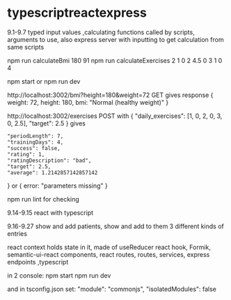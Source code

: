 # typescriptreactexpress


    
9.1-9.7 typed input values ,calculating functions called by scripts, arguments to use,
also express server with inputting to get calculation from same scripts

npm run calculateBmi 180 91
npm run calculateExercises 2 1 0 2 4.5 0 3 1 0 4


npm start
or
npm run dev

http://localhost:3002/bmi?height=180&weight=72
GET gives response
{
  weight: 72,
  height: 180,
  bmi: "Normal (healthy weight)"
}

http://localhost:3002/exercises
POST with
{
  "daily_exercises": [1, 0, 2, 0, 3, 0, 2.5],
  "target": 2.5
}
gives

    "periodLength": 7,
    "trainingDays": 4,
    "success": false,
    "rating": 1,
    "ratingDescription": "bad",
    "target": 2.5,
    "average": 1.2142857142857142
}
or
{
  error: "parameters missing"
}

npm run lint
for checking

9.14-9.15 react with typescript

9.16-9.27 
show and add patients, show and add to them 3 different kinds of entries

react context holds state in it, made of useReducer react hook, Formik, semantic-ui-react components, react routes, routes, services, express endpoints ,typescript

in 2 console:
npm start
npm run dev

and in tsconfig.json set:
    "module": "commonjs",
    "isolatedModules": false
